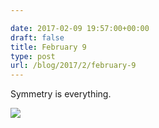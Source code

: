 ```yaml
---

date: 2017-02-09 19:57:00+00:00
draft: false
title: February 9
type: post
url: /blog/2017/2/february-9
---
```


Symmetry is everything.


  
![](/images/2017-02-09-20172february-9/image-asset.jpeg)

